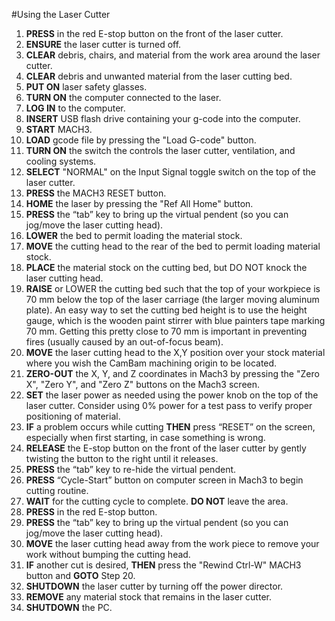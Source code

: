 #Using the Laser Cutter
1. **PRESS** in the red E-stop button on the front of the laser cutter.
2. **ENSURE** the laser cutter is turned off.
3. **CLEAR** debris, chairs, and material from the work area around the laser cutter.
4. **CLEAR** debris and unwanted material from the laser cutting bed.
5. **PUT ON** laser safety glasses.
5. **TURN ON** the computer connected to the laser.
6. **LOG IN** to the computer.
7. **INSERT** USB flash drive containing your g-code into the computer.
8. **START** MACH3.
9. **LOAD** gcode file by pressing the "Load G-code" button.
9. **TURN ON** the switch the controls the laser cutter, ventilation, and cooling systems.
10. **SELECT** "NORMAL" on the Input Signal toggle switch on the top of the laser cutter.
11. **PRESS** the MACH3 RESET button.
12. **HOME** the laser by pressing the "Ref All Home" button.
16. **PRESS** the “tab” key to bring up the virtual pendent (so you can jog/move the laser cutting head).
13. **LOWER** the bed to permit loading the material stock.
14. **MOVE** the cutting head to the rear of the bed to permit loading material stock.
15. **PLACE** the material stock on the cutting bed, but DO NOT knock the laser cutting head.
17. **RAISE** or LOWER the cutting bed such that the top of your workpiece is 70 mm below the top of the laser carriage (the larger moving aluminum plate). An easy way to set the cutting bed height is to use the height gauge, which is the wooden paint stirrer with blue painters tape marking 70 mm. Getting this pretty close to 70 mm is important in preventing fires (usually caused by an out-of-focus beam).
18. **MOVE** the laser cutting head to the X,Y position over your stock material where you wish the CamBam machining origin to be located.
19. **ZERO-OUT** the X, Y, and Z coordinates in Mach3 by pressing the "Zero X", "Zero Y", and "Zero Z" buttons on the Mach3 screen.
20. **SET** the laser power as needed using the power knob on the top of the laser cutter.  Consider using 0% power for a test pass to verify proper positioning of material.
21. **IF** a problem occurs while cutting **THEN** press “RESET” on the screen, especially when first starting, in case something is wrong.
22. **RELEASE** the E-stop button on the front of the laser cutter by gently twisting the button to the right until it releases.
16. **PRESS** the “tab” key to re-hide the virtual pendent.
23. **PRESS** “Cycle-Start” button on computer screen in Mach3 to begin cutting routine.
24. **WAIT** for the cutting cycle to complete.  **DO NOT** leave the area.
25. **PRESS** in the red E-stop button.
16. **PRESS** the “tab” key to bring up the virtual pendent (so you can jog/move the laser cutting head).
26. **MOVE** the laser cutting head away from the work piece to remove your work without bumping the cutting head.
27. **IF** another cut is desired, **THEN** press the "Rewind Ctrl-W" MACH3 button and **GOTO** Step 20.
28. **SHUTDOWN** the laser cutter by turning off the power director.
29. **REMOVE** any material stock that remains in the laser cutter.
30. **SHUTDOWN** the PC.
